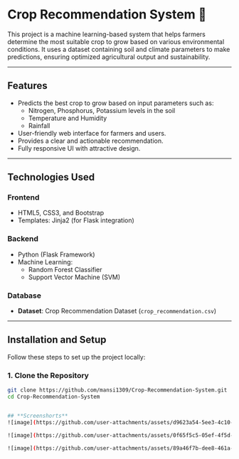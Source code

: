 # **Crop Recommendation System 🌾**

This project is a machine learning-based system that helps farmers determine the most suitable crop to grow based on various environmental conditions. It uses a dataset containing soil and climate parameters to make predictions, ensuring optimized agricultural output and sustainability.

---

## **Features**
- Predicts the best crop to grow based on input parameters such as:
  - Nitrogen, Phosphorus, Potassium levels in the soil
  - Temperature and Humidity
  - Rainfall
- User-friendly web interface for farmers and users.
- Provides a clear and actionable recommendation.
- Fully responsive UI with attractive design.

---

## **Technologies Used**
### **Frontend**
- HTML5, CSS3, and Bootstrap
- Templates: Jinja2 (for Flask integration)

### **Backend**
- Python (Flask Framework)
- Machine Learning:
  - Random Forest Classifier
  - Support Vector Machine (SVM)

### **Database**
- **Dataset**: Crop Recommendation Dataset (`crop_recommendation.csv`)

---

## **Installation and Setup**
Follow these steps to set up the project locally:

### **1. Clone the Repository**
```bash
git clone https://github.com/mansi1309/Crop-Recommendation-System.git
cd Crop-Recommendation-System


## **Screenshorts**
![image](https://github.com/user-attachments/assets/d9623a54-5ee3-4c10-86e4-87ae2a6e9835)

![image](https://github.com/user-attachments/assets/0f65f5c5-05ef-4f5d-89a2-6e327e6d41b1)

![image](https://github.com/user-attachments/assets/89a46f7b-dee8-461a-b4cb-5100e4a41a5e)



